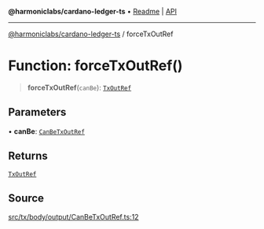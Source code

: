 **@harmoniclabs/cardano-ledger-ts** • [Readme](../Introduction.md) \| [API](../globals.md)

***

[@harmoniclabs/cardano-ledger-ts](../Introduction.md) / forceTxOutRef

# Function: forceTxOutRef()

> **forceTxOutRef**(`canBe`): [`TxOutRef`](../classes/TxOutRef.md)

## Parameters

• **canBe**: [`CanBeTxOutRef`](../type-aliases/CanBeTxOutRef.md)

## Returns

[`TxOutRef`](../classes/TxOutRef.md)

## Source

[src/tx/body/output/CanBeTxOutRef.ts:12](https://github.com/HarmonicLabs/cardano-ledger-ts/blob/d1659b0/src/tx/body/output/CanBeTxOutRef.ts#L12)
